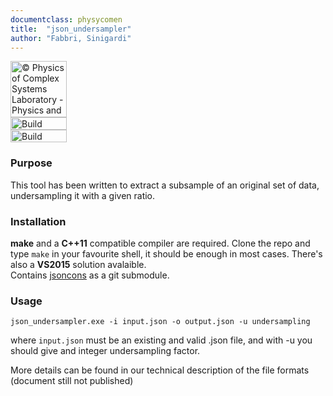 ```yaml
---
documentclass: physycomen
title:  "json_undersampler"
author: "Fabbri, Sinigardi"
---
```


<a href="http://www.physycom.unibo.it"> 
<div class="image">
<img src="https://cdn.rawgit.com/physycom/templates/697b327d/logo_unibo.png" width="90" height="90" alt="© Physics of Complex Systems Laboratory - Physics and Astronomy Department - University of Bologna"> 
</div>
</a>
<a href="https://travis-ci.org/physycom/json_undersampler"> 
<div class="image">
<img src="https://travis-ci.org/physycom/json_undersampler.svg?branch=master" width="90" height="20" alt="Build Status"> 
</div>
</a>
<a href="https://ci.appveyor.com/project/cenit/json-undersampler"> 
<div class="image">
<img src="https://ci.appveyor.com/api/projects/status/cfjpqc7w8m9or1nu?svg=true" width="90" height="20" alt="Build Status"> 
</div>
</a>

### Purpose
This tool has been written to extract a subsample of an original set of data, undersampling it with a given ratio.


### Installation
**make** and a **C++11** compatible compiler are required. Clone the repo and type ``make`` in your favourite shell, it should be enough in most cases.
There's also a **VS2015** solution avalaible.   
Contains [jsoncons](https://github.com/danielaparker/jsoncons) as a git submodule.


### Usage
```
json_undersampler.exe -i input.json -o output.json -u undersampling
```
where `input.json` must be an existing and valid .json file, and with -u you should give and integer undersampling factor.

More details can be found in our technical description of the file formats (document still not published)

